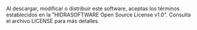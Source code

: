 Al descargar, modificar o distribuir este software, aceptas los términos establecidos en la "HIDRASOFTWARE Open Source License v1.0". Consulta el archivo LICENSE para más detalles.
